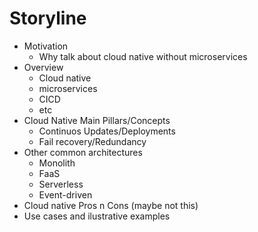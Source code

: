 # Storyline

- Motivation
  - Why talk about cloud native without microservices
- Overview
  - Cloud native
  - microservices
  - CICD
  - etc
- Cloud Native Main Pillars/Concepts
  - Continuos Updates/Deployments
  - Fail recovery/Redundancy
- Other common architectures
  - Monolith
  - FaaS
  - Serverless
  - Event-driven
- Cloud native Pros n Cons (maybe not this)
- Use cases and ilustrative examples
